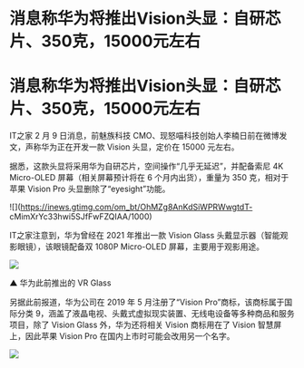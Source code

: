 # 消息称华为将推出Vision头显：自研芯片、350克，15000元左右

# 消息称华为将推出Vision头显：自研芯片、350克，15000元左右

IT之家 2 月 9 日消息，前魅族科技 CMO、现怒喵科技创始人李楠日前在微博发文，声称华为正在开发一款 Vision 头显，定价在 15000 元左右。

据悉，这款头显将采用华为自研芯片，空间操作“几乎无延迟”，并配备索尼 4K Micro-OLED 屏幕（相关屏幕预计将在 6 个月内出货），重量为 350
克，相对于苹果 Vision Pro 头显删除了“eyesight”功能。

![](https://inews.gtimg.com/om_bt/OhMZg8AnKdSiWPRWwgtdT-
cMimXrYc33hwi5SJfFwFZQIAA/1000)

IT之家注意到，华为曾经在 2021 年推出一款 Vision Glass 头戴显示器（智能观影眼镜），该眼镜配备双 1080P Micro-OLED
屏幕，主要用于观影用途。

![](https://inews.gtimg.com/om_bt/OZkBEH_efvgWZmEBoR9mHOPHFXlRyF6qnQZr8EaBx4RsYAA/1000)

▲ 华为此前推出的 VR Glass

另据此前报道，华为公司在 2019 年 5 月注册了“Vision Pro”商标，该商标属于国际分类
9，涵盖了液晶电视、头戴式虚拟现实装置、无线电设备等多种商品和服务项目，除了 Vision Glass 外，华为还将相关 Vision 商标用在了
Vision 智慧屏上，因此苹果 Vision Pro 在国内上市时可能会改用另一个名字。

![](https://inews.gtimg.com/om_bt/OgFoTbHDrHOdFrg9EOPN_qFsw_y2OAamHv8FjQN9v1s4AAA/1000)


